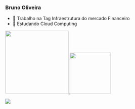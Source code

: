 ### Bruno Oliveira 


- 🔭 Trabalho na Tag Infraestrutura do mercado Financeiro
- 🌱 Estudando Cloud Computing

<div>
  <a href="https://github.com/bruno-devops">
  <img height="200em" src="https://github-readme-stats.vercel.app/api?username=bruno-devops&show_icons=true&theme=dracula&include_all_commits=true&count_private=true"/>
  <img height="130em" src="https://github-readme-stats.vercel.app/api/top-langs/?username=bruno-devops&layout=compact&langs_count=7&theme=dracula"/>
</div>

<div> 
  
  <a href="https://www.linkedin.com/in/bruno-vieira-de-oliveira/" target="_blank"><img src="https://img.shields.io/badge/-LinkedIn-%230077B5?style=for-the-badge&logo=linkedin&logoColor=white" target="_blank"></a> 
 
 
 
</div>

